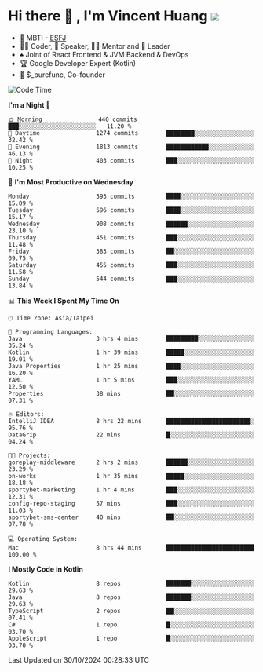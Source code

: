 # Hi there 👋 , I'm Vincent Huang ![](https://komarev.com/ghpvc/?username=Jian-Min-Huang)
- 👀 MBTI - [ESFJ](https://www.16personalities.com/esfj-personality)
- 👨‍💻 Coder, 🎤 Speaker, 👨‍🏫 Mentor and 🚀 Leader
- ♠️ Joint of React Frontend & JVM Backend & DevOps
- 🏆 Google Developer Expert (Kotlin)
- 💼 $_purefunc, Co-founder

<!--START_SECTION:waka-->
![Code Time](http://img.shields.io/badge/Code%20Time-4%2C685%20hrs%2040%20mins-blue)

**I'm a Night 🦉** 

```text
🌞 Morning                440 commits         ███░░░░░░░░░░░░░░░░░░░░░░   11.20 % 
🌆 Daytime                1274 commits        ████████░░░░░░░░░░░░░░░░░   32.42 % 
🌃 Evening                1813 commits        ████████████░░░░░░░░░░░░░   46.13 % 
🌙 Night                  403 commits         ███░░░░░░░░░░░░░░░░░░░░░░   10.25 % 
```
📅 **I'm Most Productive on Wednesday** 

```text
Monday                   593 commits         ████░░░░░░░░░░░░░░░░░░░░░   15.09 % 
Tuesday                  596 commits         ████░░░░░░░░░░░░░░░░░░░░░   15.17 % 
Wednesday                908 commits         ██████░░░░░░░░░░░░░░░░░░░   23.10 % 
Thursday                 451 commits         ███░░░░░░░░░░░░░░░░░░░░░░   11.48 % 
Friday                   383 commits         ██░░░░░░░░░░░░░░░░░░░░░░░   09.75 % 
Saturday                 455 commits         ███░░░░░░░░░░░░░░░░░░░░░░   11.58 % 
Sunday                   544 commits         ███░░░░░░░░░░░░░░░░░░░░░░   13.84 % 
```


📊 **This Week I Spent My Time On** 

```text
🕑︎ Time Zone: Asia/Taipei

💬 Programming Languages: 
Java                     3 hrs 4 mins        █████████░░░░░░░░░░░░░░░░   35.24 % 
Kotlin                   1 hr 39 mins        █████░░░░░░░░░░░░░░░░░░░░   19.01 % 
Java Properties          1 hr 25 mins        ████░░░░░░░░░░░░░░░░░░░░░   16.20 % 
YAML                     1 hr 5 mins         ███░░░░░░░░░░░░░░░░░░░░░░   12.50 % 
Properties               38 mins             ██░░░░░░░░░░░░░░░░░░░░░░░   07.31 % 

🔥 Editors: 
IntelliJ IDEA            8 hrs 22 mins       ████████████████████████░   95.76 % 
DataGrip                 22 mins             █░░░░░░░░░░░░░░░░░░░░░░░░   04.24 % 

🐱‍💻 Projects: 
goreplay-middleware      2 hrs 2 mins        ██████░░░░░░░░░░░░░░░░░░░   23.29 % 
on-works                 1 hr 35 mins        █████░░░░░░░░░░░░░░░░░░░░   18.18 % 
sportybet-marketing      1 hr 4 mins         ███░░░░░░░░░░░░░░░░░░░░░░   12.31 % 
config-repo-staging      57 mins             ███░░░░░░░░░░░░░░░░░░░░░░   11.03 % 
sportybet-sms-center     40 mins             ██░░░░░░░░░░░░░░░░░░░░░░░   07.78 % 

💻 Operating System: 
Mac                      8 hrs 44 mins       █████████████████████████   100.00 % 
```

**I Mostly Code in Kotlin** 

```text
Kotlin                   8 repos             ███████░░░░░░░░░░░░░░░░░░   29.63 % 
Java                     8 repos             ███████░░░░░░░░░░░░░░░░░░   29.63 % 
TypeScript               2 repos             ██░░░░░░░░░░░░░░░░░░░░░░░   07.41 % 
C#                       1 repo              █░░░░░░░░░░░░░░░░░░░░░░░░   03.70 % 
AppleScript              1 repo              █░░░░░░░░░░░░░░░░░░░░░░░░   03.70 % 
```




 Last Updated on 30/10/2024 00:28:33 UTC
<!--END_SECTION:waka-->
